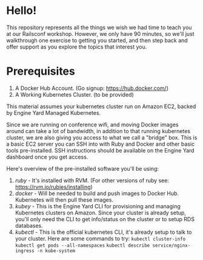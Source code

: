 # Hello!

This repository represents all the things we wish we had time to teach you at our Railsconf workshop. However, we only have 90 minutes, so we'll just walkthrough one exercise to getting you started, and then step back and offer support as you explore the topics that interest you.

# Prerequisites

1. A Docker Hub Account. (Go signup: https://hub.docker.com/)
2. A Working Kubernetes Cluster. (to be provided)

This material assumes your kubernetes cluster run on Amazon EC2, backed by Engine Yard Managed Kubernetes.

Since we are running on conference wifi, and moving Docker images around can take a lot of bandwidth, in addition to that running kubernetes cluster, we are also giving you access to what we call a "bridge" box. This is a basic EC2 server you can SSH into with Ruby and Docker and other basic tools pre-installed. SSH instructions should be available on the Engine Yard dashboard once you get access.

Here's overview of the pre-installed software you'll be using:

1. *ruby* - It's installed with RVM. (For other versions of ruby see: https://rvm.io/rubies/installing)
2. *docker* - Will be needed to build and push images to Docker Hub. Kubernetes will then pull these images.
3. *kubey* - This is the Engine Yard CLI for provisioning and managing Kubernetes clusters on Amazon. Since your cluster is already setup, you'll only need the CLI to get info/status on the cluster or to setup RDS databases.
4. *kubectl* - This is the official kubernetes CLI, it's already setup to talk to your cluster. Here are some commands to try: `kubectl cluster-info` `kubectl get pods --all-namespaces` `kubectl describe service/nginx-ingress -n kube-system`